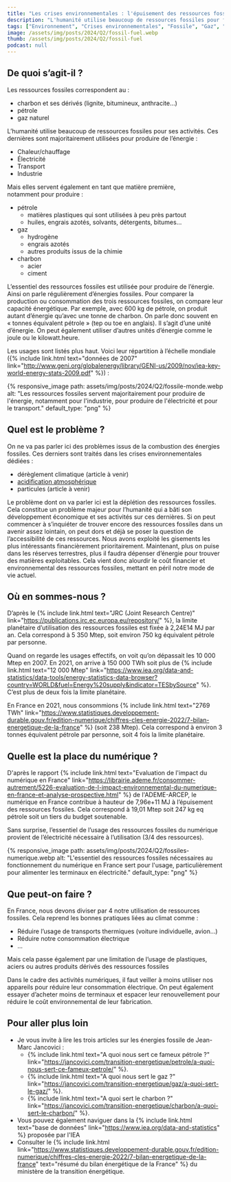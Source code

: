 ```yaml
---
title: "Les crises environnementales : l'épuisement des ressources fossiles"
description: "L'humanité utilise beaucoup de ressources fossiles pour fonctionner et ces dernières sont de plus en plus difficile à extraire !"
tags: ["Environnement", "Crises environnementales", "Fossile", "Gaz", "Pétrole", "Charbon"]
image: /assets/img/posts/2024/Q2/fossil-fuel.webp
thumb: /assets/img/posts/2024/Q2/fossil-fuel
podcast: null
---
```


## De quoi s’agit-il ?

Les ressources fossiles correspondent au :

- charbon et ses dérivés (lignite, bitumineux, anthracite…)
- pétrole 
- gaz naturel

L’humanité utilise beaucoup de ressources fossiles pour ses activités. Ces dernières sont majoritairement utilisées pour produire de l’énergie :
- Chaleur/chauffage
- Électricité
- Transport
- Industrie

Mais elles servent également en tant que matière première, notamment pour produire :

- pétrole
  - matières plastiques qui sont utilisées à peu près partout
  - huiles, engrais azotés, solvants, détergents, bitumes…
- gaz
  - hydrogène
  - engrais azotés
  - autres produits issus de la chimie
- charbon
  - acier
  - ciment

L’essentiel des ressources fossiles est utilisée pour produire de l’énergie. Ainsi on parle régulièrement d’énergies fossiles. Pour comparer la production ou consommation des trois ressources fossiles, on compare leur capacité énergétique.
Par exemple, avec 600 kg de pétrole, on produit autant d’énergie qu’avec une tonne de charbon. On parle donc souvent en « tonnes équivalent pétrole » (tep ou toe en anglais). Il s’agit d’une unité d’énergie. On peut également utiliser d’autres unités d’énergie comme le joule ou le kilowatt.heure.

Les usages sont listés plus haut. Voici leur répartition à l’échelle mondiale ({% include link.html text="données de 2007" link="http://www.geni.org/globalenergy/library/GENI-us/2009/nov/iea-key-world-energy-stats-2009.pdf" %}) :

{% responsive_image 
  path: assets/img/posts/2024/Q2/fossile-monde.webp 
  alt: "Les ressources fossiles servent majoritairement pour produire de l'énergie, notamment pour l'industrie, pour produire de l'électricité et pour le transport." 
  default_type: "png"
%}

## Quel est le problème ?

On ne va pas parler ici des problèmes issus de la combustion des énergies fossiles. Ces derniers sont traités dans les crises environnementales dédiées :

- dérèglement climatique (article à venir)
- [acidification atmosphérique](/blog/2024/03/05/acidification.html)
- particules (article à venir)

Le problème dont on va parler ici est la déplétion des ressources fossiles. Cela constitue un problème majeur pour l’humanité qui a bâti son développement économique et ses activités sur ces dernières. 
Si on peut commencer à s’inquiéter de trouver encore des ressources fossiles dans un avenir assez lointain, on peut dors et déjà se poser la question de l’accessibilité de ces ressources.
Nous avons exploité les gisements les plus intéressants financièrement prioritairement. Maintenant, plus on puise dans les réserves terrestres, plus il faudra dépenser d’énergie pour trouver des matières exploitables.
Cela vient donc alourdir le coût financier et environnemental des ressources fossiles, mettant en péril notre mode de vie actuel.

## Où en sommes-nous ?

D’après le {% include link.html text="JRC (Joint Research Centre)" link="https://publications.jrc.ec.europa.eu/repository/" %}, la limite planétaire d’utilisation des ressources fossiles est fixée à 2,24E14 MJ par an. Cela correspond à 5 350 Mtep, soit environ 750 kg équivalent pétrole par personne.

Quand on regarde les usages effectifs, on voit qu’on dépassait les 10 000 Mtep en 2007. En 2021, on arrive à 150 000 TWh soit plus de {% include link.html text="12 000 Mtep" link="https://www.iea.org/data-and-statistics/data-tools/energy-statistics-data-browser?country=WORLD&fuel=Energy%20supply&indicator=TESbySource" %}. C’est plus de deux fois la limite planétaire.

En France en 2021, nous consommions {% include link.html text="2769 TWh" link="https://www.statistiques.developpement-durable.gouv.fr/edition-numerique/chiffres-cles-energie-2022/7-bilan-energetique-de-la-france" %} (soit 238 Mtep). Cela correspond à environ 3 tonnes équivalent pétrole par personne, soit 4 fois la limite planétaire.

## Quelle est la place du numérique ?

D'après le rapport {% include link.html text="Evaluation de l'impact du numérique en France" link="https://librairie.ademe.fr/consommer-autrement/5226-evaluation-de-l-impact-environnemental-du-numerique-en-france-et-analyse-prospective.html" %} de l'ADEME-ARCEP, le numérique en France contribue à hauteur de 7,96e+11 MJ à l’épuisement des ressources fossiles. Cela correspond à 19,01 Mtep soit 247 kg eq pétrole soit un tiers du budget soutenable.

Sans surprise, l’essentiel de l’usage des ressources fossiles du numérique provient de l’électricité nécessaire à l’utilisation (3/4 des ressources). 

{% responsive_image 
  path: assets/img/posts/2024/Q2/fossiles-numerique.webp 
  alt: "L'essentiel des ressources fossiles nécessaires au fonctionnement du numérique en France sert pour l'usage, particulièrement pour alimenter les terminaux en électricité." 
  default_type: "png"
%}

## Que peut-on faire ?

En France, nous devons diviser par 4 notre utilisation de ressources fossiles. Cela reprend les bonnes pratiques liées au climat comme :
- Réduire l’usage de transports thermiques (voiture individuelle, avion…)
- Réduire notre consommation électrique
- ...

Mais cela passe également par une limitation de l’usage de plastiques, aciers ou autres produits dérivés des ressources fossiles

Dans le cadre des activités numériques, il faut veiller à moins utiliser nos appareils pour réduire leur consommation électrique. On peut également essayer d’acheter moins de terminaux et espacer leur renouvellement pour réduire le coût environnemental de leur fabrication.

## Pour aller plus loin

- Je vous invite à lire les trois articles sur les énergies fossile de Jean-Marc Jancovici :
  - {% include link.html text="A quoi nous sert ce fameux pétrole ?" link="https://jancovici.com/transition-energetique/petrole/a-quoi-nous-sert-ce-fameux-petrole/" %}.
  - {% include link.html text="A quoi nous sert le gaz ?" link="https://jancovici.com/transition-energetique/gaz/a-quoi-sert-le-gaz/" %}.
  - {% include link.html text="A quoi sert le charbon ?" link="https://jancovici.com/transition-energetique/charbon/a-quoi-sert-le-charbon/" %}.
- Vous pouvez également naviguer dans la {% include link.html text="base de données" link="https://www.iea.org/data-and-statistics" %} proposée par l'IEA
- Consulter le {% include link.html link="https://www.statistiques.developpement-durable.gouv.fr/edition-numerique/chiffres-cles-energie-2022/7-bilan-energetique-de-la-france" text="résumé du bilan énergétique de la France" %} du ministère de la transition énergétique.